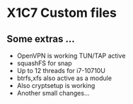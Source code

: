 # X1C7 Custom files


## Some extras ...

* OpenVPN is working TUN/TAP active
* squashFS for snap
* Up to 12 threads for i7-10710U
* btrfs,xfs also active as a module
* Also cryptsetup is working
* Another small changes... 
